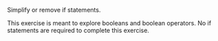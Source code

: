 Simplify or remove if statements.

This exercise is meant to explore booleans and boolean operators.
No if statements are required to complete this exercise.
